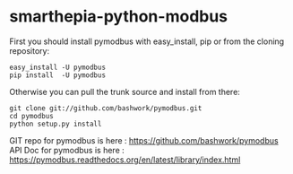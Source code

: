 # smarthepia-python-modbus

First you should install pymodbus with easy_install, pip or from the cloning repository:

    easy_install -U pymodbus
    pip install  -U pymodbus

Otherwise you can pull the trunk source and install from there:

    git clone git://github.com/bashwork/pymodbus.git
    cd pymodbus
    python setup.py install

GIT repo for pymodbus is here : https://github.com/bashwork/pymodbus
API Doc for pymodbus is here  : https://pymodbus.readthedocs.org/en/latest/library/index.html
